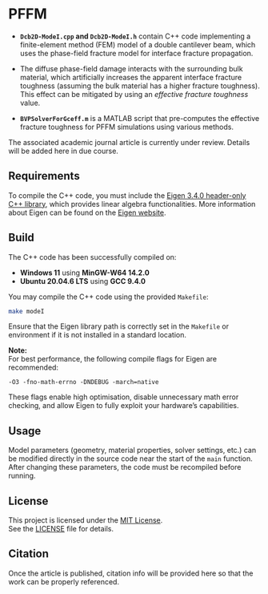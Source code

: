 # PFFM

- **`Dcb2D-ModeI.cpp` and `Dcb2D-ModeI.h`** contain C++ code implementing a finite-element method (FEM) model of a double cantilever beam, which uses the phase-field fracture model for interface fracture propagation.

- The diffuse phase-field damage interacts with the surrounding bulk material, which artificially increases the apparent interface fracture toughness (assuming the bulk material has a higher fracture toughness). This effect can be mitigated by using an *effective fracture toughness* value. 

- **`BVPSolverForGceff.m`** is a MATLAB script that pre-computes the effective fracture toughness for PFFM simulations using various methods.

The associated academic journal article is currently under review. Details will be added here in due course.


## Requirements

To compile the C++ code, you must include the [Eigen 3.4.0 header-only C++ library](https://gitlab.com/libeigen/eigen/-/releases/3.4.0), which provides linear algebra functionalities.
More information about Eigen can be found on the [Eigen website](https://eigen.tuxfamily.org/index.php?title=Main_Page).

## Build

The C++ code has been successfully compiled on:
- **Windows 11** using **MinGW-W64 14.2.0**
- **Ubuntu 20.04.6 LTS** using **GCC 9.4.0**

You may compile the C++ code using the provided `Makefile`:

```bash
make modeI
```
Ensure that the Eigen library path is correctly set in the `Makefile` or environment if it is not installed in a standard location.

**Note:**  
For best performance, the following compile flags for Eigen are recommended:  
```
-O3 -fno-math-errno -DNDEBUG -march=native
```
These flags enable high optimisation, disable unnecessary math error checking, and allow Eigen to fully exploit your hardware’s capabilities.

## Usage

Model parameters (geometry, material properties, solver settings, etc.) can be modified directly in the source code near the start of the `main` function. After changing these parameters, the code must be recompiled before running.

## License

This project is licensed under the [MIT License](./LICENSE).  
See the [LICENSE](./LICENSE) file for details.

## Citation

Once the article is published, citation info will be provided here so that the work can be properly referenced.

